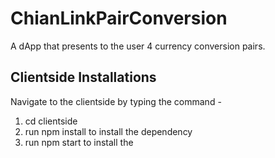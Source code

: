 # ChianLinkPairConversion
A dApp that presents to the user 4 currency conversion pairs.

## Clientside Installations
Navigate to the clientside by typing the command - 
1. cd clientside
2. run npm install to install the dependency
3. run npm start to install the 
